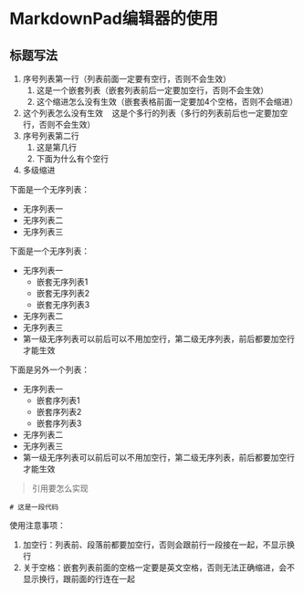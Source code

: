 # MarkdownPad编辑器的使用

## 标题写法

1. 序号列表第一行（列表前面一定要有空行，否则不会生效）
    1. 这是一个嵌套列表（嵌套列表前后一定要加空行，否则不会生效）
    2. 这个缩进怎么没有生效（嵌套表格前面一定要加4个空格，否则不会缩进）
2. 这个列表怎么没有生效
    这是个多行的列表（多行的列表前后也一定要加空行，否则不会生效）
3. 序号列表第二行
    1. 这是第几行
    2. 下面为什么有个空行
4. 多级缩进

下面是一个无序列表：

- 无序列表一
- 无序列表二
- 无序列表三

下面是一个无序列表：

- 无序列表一
    - 嵌套无序列表1
    - 嵌套无序列表2
    - 嵌套无序列表3
- 无序列表二
- 无序列表三
- 第一级无序列表可以前后可以不用加空行，第二级无序列表，前后都要加空行才能生效

下面是另外一个列表：

- 无序列表一
    - 嵌套序列表1
    - 嵌套序列表2
    - 嵌套序列表3
- 无序列表二
- 无序列表三
- 第一级无序列表可以前后可以不用加空行，第二级无序列表，前后都要加空行才能生效

> 引用要怎么实现

    # 这是一段代码

使用注意事项：

1. 加空行：列表前、段落前都要加空行，否则会跟前行一段接在一起，不显示换行
2. 关于空格：嵌套列表前面的空格一定要是英文空格，否则无法正确缩进，会不显示换行，跟前面的行连在一起
 
